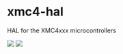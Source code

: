 # xmc4-hal
HAL for the XMC4xxx microcontrollers

![](https://github.com/xmc-rs/xmc4-hal/workflows/XMC%20Devices/badge.svg)
![](https://github.com/xmc-rs/xmc4-hal/workflows/Docs/badge.svg)
